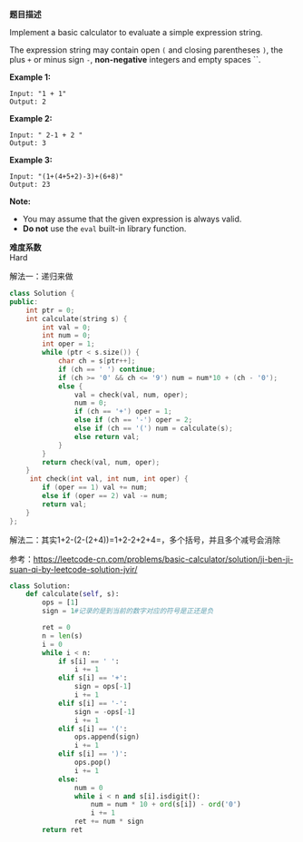 **题目描述**   

Implement a basic calculator to evaluate a simple expression string.

The expression string may contain open `(` and closing parentheses `)`, the plus `+` or minus sign `-`, **non-negative** integers and empty spaces ``.

**Example 1:**

```
Input: "1 + 1"
Output: 2
```

**Example 2:**

```
Input: " 2-1 + 2 "
Output: 3
```

**Example 3:**

```
Input: "(1+(4+5+2)-3)+(6+8)"
Output: 23
```

**Note:** 

- You may assume that the given expression is always valid.
- **Do not** use the `eval` built-in library function.

**难度系数**    
Hard

解法一：递归来做
```c++
class Solution {
public:
    int ptr = 0;
    int calculate(string s) {
        int val = 0;
        int num = 0;
        int oper = 1;
        while (ptr < s.size()) {
            char ch = s[ptr++];
            if (ch == ' ') continue;
            if (ch >= '0' && ch <= '9') num = num*10 + (ch - '0');
            else {
                val = check(val, num, oper);
                num = 0;
                if (ch == '+') oper = 1;
                else if (ch == '-') oper = 2;
                else if (ch == '(') num = calculate(s);
                else return val;
            }
        }
        return check(val, num, oper);
    }
     int check(int val, int num, int oper) {
        if (oper == 1) val += num;
        else if (oper == 2) val -= num;
        return val;
    }
};
```

解法二：其实1+2-(2-(2+4))=1+2-2+2+4=，多个括号，并且多个减号会消除

参考：https://leetcode-cn.com/problems/basic-calculator/solution/ji-ben-ji-suan-qi-by-leetcode-solution-jvir/

```python
class Solution:
    def calculate(self, s):
        ops = [1]
        sign = 1#记录的是到当前的数字对应的符号是正还是负

        ret = 0
        n = len(s)
        i = 0
        while i < n:
            if s[i] == ' ':
                i += 1
            elif s[i] == '+':
                sign = ops[-1]
                i += 1
            elif s[i] == '-':
                sign = -ops[-1]
                i += 1
            elif s[i] == '(':
                ops.append(sign)
                i += 1
            elif s[i] == ')':
                ops.pop()
                i += 1
            else:
                num = 0
                while i < n and s[i].isdigit():
                    num = num * 10 + ord(s[i]) - ord('0')
                    i += 1
                ret += num * sign
        return ret
```

